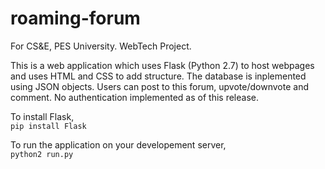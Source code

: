 # roaming-forum
For CS&amp;E, PES University. WebTech Project.

This is a web application which uses Flask (Python 2.7) to host webpages and uses HTML and CSS to add structure. The database is inplemented using JSON objects. Users can post to this forum, upvote/downvote and comment. No authentication implemented as of this release.

To install Flask,\
```pip install Flask```

To run the application on your developement server,\
```python2 run.py```
